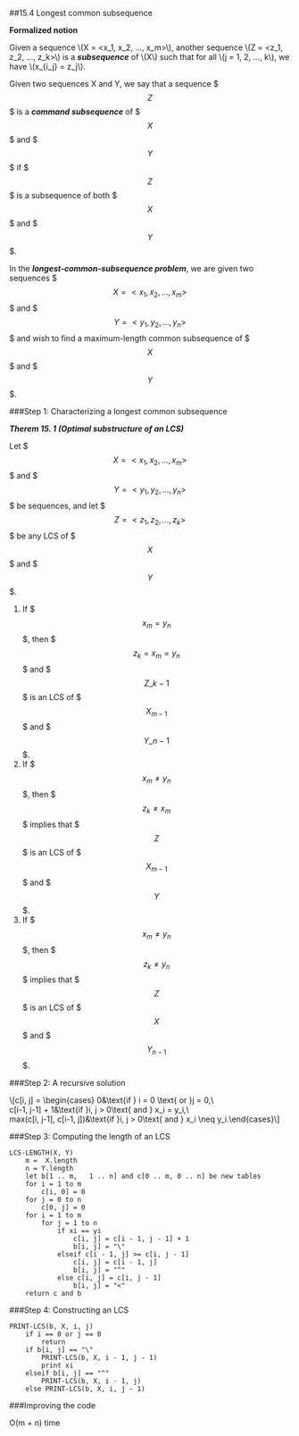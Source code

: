 ##15.4 Longest common subsequence

__Formalized notion__

Given a sequence \\(X = \<x_1, x_2, …, x_m\>\\), another sequence \\(Z = \<z_1, z_2, …, z_k\>\\) is a __*subsequence*__ of \\(X\\) such that for all \\(j = 1, 2, …, k\\), we have \\(x_{i_j} = z_j\\).

Given two sequences X and Y, we say that a sequence $$$Z$$$ is a __*command subsequence*__ of $$$X$$$ and $$$Y$$$ if $$$Z$$$ is a subsequence of both $$$X$$$ and $$$Y$$$.

In the __*longest-common-subsequence problem*__, we are given two sequences $$$X = <x_1, x_2, …, x_m>$$$ and $$$Y = <y_1, y_2, …, y_n>$$$ and wish to find a maximum-length common subsequence of $$$X$$$ and $$$Y$$$.

###Step 1: Characterizing a longest common subsequence

__*Therem 15. 1 (Optimal substructure of an LCS)*__

Let $$$X = <x_1, x_2, …, x_m>$$$ and $$$Y = <y_1, y_2, …, y_n>$$$ be sequences, and let $$$Z = <z_1, z_2, …, z_k>$$$ be any LCS of $$$X$$$ and $$$Y$$$.

1. If $$$x_m = y_n$$$, then $$$z_k = x_m = y_n$$$ and $$$Z\_{k-1}$$$ is an LCS of $$$X_{m - 1}$$$ and $$$Y\_{n-1}$$$.
2. If $$$x_m \neq y_n$$$, then $$$z_k \neq x_m$$$ implies that $$$Z$$$ is an LCS of $$$X_{m-1}$$$ and $$$Y$$$.
3. If $$$x_m \neq y_n$$$, then $$$z_k \neq y_n$$$ implies that $$$Z$$$ is an LCS of $$$X$$$ and $$$Y_{n-1}$$$.

###Step 2: A recursive solution

\\[c[i, j] = \begin{cases} 0&\text{if } i = 0 \text{ or }j = 0,\\\
c[i-1, j-1] + 1&\text{if }i, j > 0\text{ and } x_i = y_i,\\\
max(c[i, j-1], c[i-1, j])&\text{if }i, j > 0\text{ and } x_i \neq y_i.\end{cases}\\]

###Step 3: Computing the length of an LCS

	LCS-LENGTH(X, Y)
		m =  X.length
		n = Y.length
		let b[1 .. m, 	1 .. n] and c[0 .. m, 0 .. n] be new tables
		for i = 1 to m
			c[i, 0] = 0
		for j = 0 to n
			c[0, j] = 0
		for i = 1 to m
			for j = 1 to n
				if xi == yi
					c[i, j] = c[i - 1, j - 1] + 1
					b[i, j] = "\"
				elseif c[i - 1, j] >= c[i, j - 1]
					c[i, j] = c[i - 1, j]
					b[i, j] = "^"
				else c[i, j] = c[i, j - 1]
					b[i, j] = "<"
		return c and b
###Step 4: Constructing an LCS

	PRINT-LCS(b, X, i, j)
		if i == 0 or j == 0
			return
		if b[i, j] == "\"
			PRINT-LCS(b, X, i - 1, j - 1)
			print xi
		elseif b[i, j] == "^"
			PRINT-LCS(b, X, i - 1, j)
		else PRINT-LCS(b, X, i, j - 1)

			
###Improving the code


O(m + n) time


